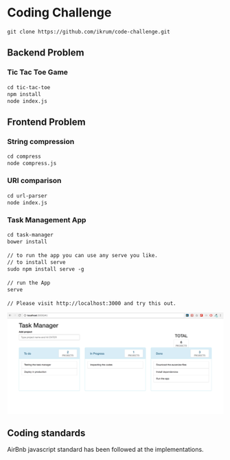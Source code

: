 # Coding Challenge
```
git clone https://github.com/ikrum/code-challenge.git
```

## Backend Problem
### Tic Tac Toe Game
```
cd tic-tac-toe
npm install
node index.js
```

## Frontend Problem
### String compression
```
cd compress
node compress.js
```
### URI comparison
```
cd url-parser
node index.js
```
### Task Management App
```
cd task-manager
bower install

// to run the app you can use any serve you like.
// to install serve
sudo npm install serve -g

// run the App
serve

// Please visit http://localhost:3000 and try this out.
```

![ScreenShot](https://raw.githubusercontent.com/ikrum/code-challenge/master/screenshot.png)

## Coding standards
AirBnb javascript standard has been followed at the implementations.
